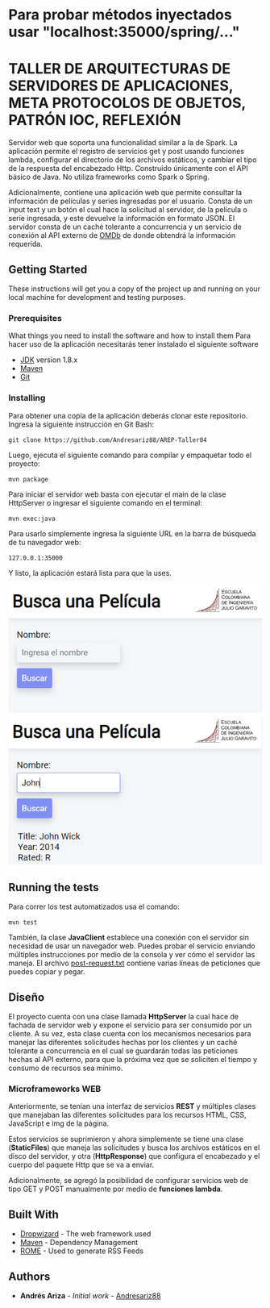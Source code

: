 
# Para probar métodos inyectados usar "localhost:35000/spring/..."

# TALLER DE ARQUITECTURAS DE SERVIDORES DE APLICACIONES, META PROTOCOLOS DE OBJETOS, PATRÓN IOC, REFLEXIÓN

Servidor web que soporta una funcionalidad similar a la de Spark. La aplicación permite el registro de servicios get y post usando funciones lambda, configurar el directorio de los archivos estáticos, y cambiar el tipo de la respuesta del encabezado Http. Construido únicamente con el API básico de Java. No utiliza frameworks como Spark o Spring.

Adicionalmente, contiene una aplicación web que permite consultar la información de películas y series ingresadas por el usuario. Consta de un input text y un botón el cual hace la solicitud al servidor, de la película o serie ingresada, y este devuelve la información en formato JSON. El servidor consta de un caché tolerante a concurrencia y un servicio de conexión al API externo de [OMDb](https://omdbapi.com/) de donde obtendrá la información requerida.

## Getting Started

These instructions will get you a copy of the project up and running on your local machine for development and testing purposes.

### Prerequisites

What things you need to install the software and how to install them
Para hacer uso de la aplicación necesitarás tener instalado el siguiente software
- [JDK](https://www.oracle.com/co/java/technologies/javase/javase8-archive-downloads.html) version 1.8.x
- [Maven](https://maven.apache.org/download.cgi)
- [Git](https://git-scm.com/downloads)


### Installing

Para obtener una copia de la aplicación deberás clonar este repositorio. Ingresa la siguiente instrucción en Git Bash:

```
git clone https://github.com/Andresariz88/AREP-Taller04
```

Luego, ejecuta el siguiente comando para compilar y empaquetar todo el proyecto:

```
mvn package
```

Para iniciar el servidor web basta con ejecutar el main de la clase HttpServer o ingresar el siguiente comando en el terminal:
```
mvn exec:java
```

Para usarlo simplemente ingresa la siguiente URL en la barra de búsqueda de tu navegador web:
```
127.0.0.1:35000
```

Y listo, la aplicación estará lista para que la uses.

![](./img/img0.png)
![](./img/img1.png)

## Running the tests

Para correr los test automatizados usa el comando:
```
mvn test
```
También, la clase **JavaClient** establece una conexión con el servidor sin necesidad de usar un navegador web. Puedes probar el servicio enviando múltiples instrucciones por medio de la consola y ver cómo el servidor las maneja. El archivo [post-request.txt](./post_requests.txt) contiene varias líneas de peticiones que puedes copiar y pegar.

## Diseño
El proyecto cuenta con una clase llamada **HttpServer** la cual hace de fachada de servidor web y expone el servicio para ser consumido por un cliente. A su vez, esta clase cuenta con los mecanismos necesarios para manejar las diferentes solicitudes hechas por los clientes y un caché tolerante a concurrencia en el cual se guardarán todas las peticiones hechas al API externo, para que la próxima vez que se soliciten el tiempo y consumo de recursos sea mínimo.

### Microframeworks WEB

Anteriormente, se tenían una interfaz de servicios **REST** y múltiples clases que manejaban las diferentes solicitudes para los recursos HTML, CSS, JavaScript e img de la página.

Estos servicios se suprimieron y ahora simplemente se tiene una clase (**StaticFiles**) que maneja las solicitudes y busca los archivos estáticos en el disco del servidor, y otra (**HttpResponse**) que configura el encabezado y el cuerpo del paquete Http que se va a enviar.

Adicionalmente, se agregó la posibilidad de configurar servicios web de tipo GET y POST manualmente por medio de **funciones lambda**.



## Built With

* [Dropwizard](http://www.dropwizard.io/1.0.2/docs/) - The web framework used
* [Maven](https://maven.apache.org/) - Dependency Management
* [ROME](https://rometools.github.io/rome/) - Used to generate RSS Feeds

## Authors

* **Andrés Ariza** - *Initial work* - [Andresariz88](https://github.com/Andresariz88)


